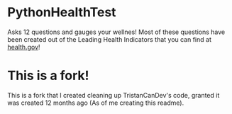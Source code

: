 # PythonHealthTest
Asks 12 questions and gauges your wellnes! Most of these questions have been created out of the Leading Health Indicators that you can find at [health.gov](health.gov/healthypeople)!

# This is a fork!
This is a fork that I created cleaning up TristanCanDev's code, granted it was created 12 months ago (As of me creating this readme).
